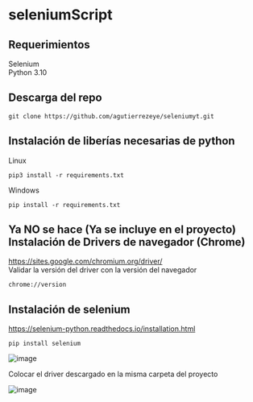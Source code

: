 # seleniumScript

## Requerimientos
Selenium <br/>
Python 3.10

## Descarga del repo
``` 
git clone https://github.com/agutierrezeye/seleniumyt.git
```
## Instalación de liberías necesarias de python
Linux
```
pip3 install -r requirements.txt
```
Windows
```
pip install -r requirements.txt
```

## Ya NO se hace (Ya se incluye en el proyecto) Instalación de Drivers de navegador (Chrome)
https://sites.google.com/chromium.org/driver/ <br/>
Validar la versión del driver con la versión del navegador
```
chrome://version
```

## Instalación de selenium

https://selenium-python.readthedocs.io/installation.html
```
pip install selenium
```

![image](https://user-images.githubusercontent.com/109681476/184384402-ac4e78e2-6489-49ed-ac2f-c02c42c5fc18.png)

Colocar el driver descargado en la misma carpeta del proyecto

![image](https://user-images.githubusercontent.com/109681476/184385133-aba40b01-a3a0-4f37-91ff-69dba0794d5f.png)

